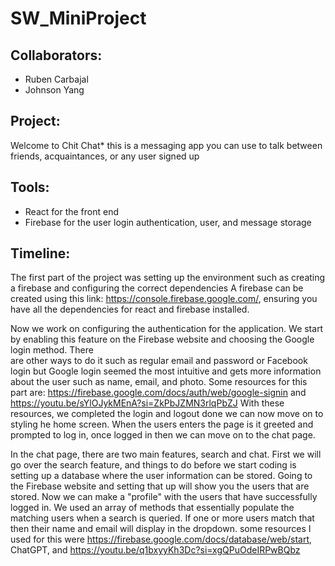 # SW_MiniProject

## Collaborators: 
- Ruben Carbajal 
- Johnson Yang

## Project:
Welcome to Chit Chat* this is a messaging app you can use to talk between friends, acquaintances, or any user signed up

## Tools: 
- React for the front end 
- Firebase for the user login authentication, user, and message storage

## Timeline: 
  The first part of the project was setting up the environment such as creating a firebase and configuring the correct dependencies 
A firebase can be created using this link: https://console.firebase.google.com/, ensuring you have all the dependencies for react and firebase installed.

  Now we work on configuring the authentication for the application. We start by enabling this feature on the Firebase website and choosing the Google login method. There  
are other ways to do it such as regular email and password or Facebook login but Google login seemed the most intuitive and gets more information about the user such as 
name, email, and photo. Some resources for this part are: https://firebase.google.com/docs/auth/web/google-signin and https://youtu.be/sYlOJykMEnA?si=ZkPbJZMN3rlqPbZJ
With these resources, we completed the login and logout done we can now move on to styling he home screen. When the users enters the page is it greeted and prompted to log in, 
once logged in then we can move on to the chat page. 

  In the chat page, there are two main features, search and chat. First we will go over the search feature, and things to do before we start coding is setting up a database where
the user information can be stored. Going to the Firebase website and setting that up will show you the users that are stored. Now we can make a "profile" with the users that have
successfully logged in. We used an array of methods that essentially populate the matching users when a search is queried. If one or more users match that then their name and email will display in the dropdown. some resources I used for this were https://firebase.google.com/docs/database/web/start, ChatGPT, and https://youtu.be/q1bxyyKh3Dc?si=xgQPuOdeIRPwBQbz


  


